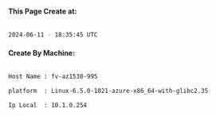
   
#### This Page Create at:

```bash

2024-06-11 - 18:35:45 UTC

```

#### Create By Machine:

```bash

Host Name : fv-az1530-995

platform  : Linux-6.5.0-1021-azure-x86_64-with-glibc2.35

Ip Local  : 10.1.0.254

```

